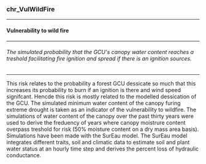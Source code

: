 ### chr_VulWildFire



------
#### Vulnerability to wild fire



------
###### The simulated probability that the GCU's canopy water content reaches a treshold facilitating fire ignition and spread if there is an ignition sources.



------
This risk relates to the probability a forest GCU dessicate so much that this increases its probability to burn if an ignition is there and wind speed signifcant. Hencde this risk is mostly related to the modelled dessication of the GCU. The simulated minimum water content of the canopy furing extreme drought is taken as an indicator of the vulnerability to wildfire. The simulations of water content of the canopy over the past thirty years were used to derive the freduency of years where canopy moistrure content overpass treshold for risk (50% moisture content on a dry mass area basis). Simulations have been made with the SurEau model. The SurEau model integrates different traits, soil and climatic data to estimate soil and plant water status at an hourly time step and derives the percent loss of hydraulic conductance.
